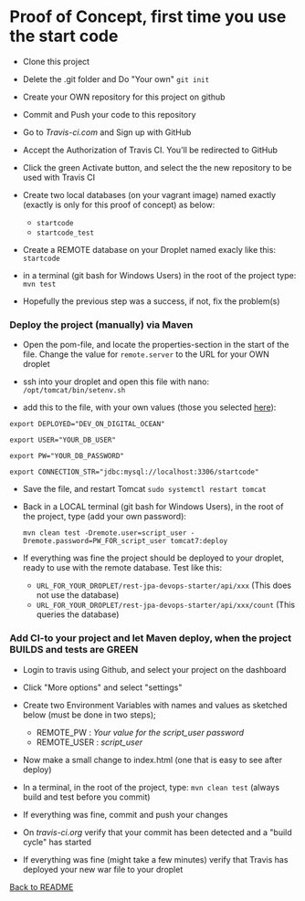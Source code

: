 # Proof of Concept, first time you use the start code

- Clone this project
- Delete the .git folder and Do "Your own" `git init`
- Create your OWN repository for this project on github
- Commit and Push your code to this repository
- Go to *Travis-ci.com* and Sign up with GitHub
- Accept the Authorization of Travis CI. You’ll be redirected to GitHub
- Click the green Activate button, and select the the new repository to be used with Travis CI

- Create two local databases (on your vagrant image) named exactly (exactly is only for this proof of concept) as below:
  - `startcode`
  - `startcode_test`
- Create a REMOTE database on your Droplet named exacly like this: `startcode`
- in a terminal (git bash for Windows Users) in the root of the project type: `mvn test`
- Hopefully the previous step was a success, if not, fix the problem(s)

### Deploy the project (manually) via Maven
- Open the pom-file, and locate the properties-section in the start of the file. Change the value for `remote.server` to the URL for your OWN droplet

- ssh into your droplet and open this file with nano: `/opt/tomcat/bin/setenv.sh`
- add this to the file, with your own values (those you selected [here](https://docs.google.com/document/d/1POXowHvFNSTL6C-QOlivkSnL_iF1ogsLGFRTckbBdt8/edit#heading=h.11opjunivufy)):

`export DEPLOYED="DEV_ON_DIGITAL_OCEAN"`

`export USER="YOUR_DB_USER"`

`export PW="YOUR_DB_PASSWORD"`

`export CONNECTION_STR="jdbc:mysql://localhost:3306/startcode"
`
- Save the file, and restart Tomcat `sudo systemctl restart tomcat`
- Back in a LOCAL terminal (git bash for Windows Users), in the root of the project, type (add your own password):

  `mvn clean test -Dremote.user=script_user -Dremote.password=PW_FOR_script_user tomcat7:deploy`

- If everything was fine the project should be deployed to your droplet, ready to use with the remote database. Test like this:
  - `URL_FOR_YOUR_DROPLET/rest-jpa-devops-starter/api/xxx`  (This does not use the database)
  - `URL_FOR_YOUR_DROPLET/rest-jpa-devops-starter/api/xxx/count` (This queries the database)

### Add CI-to your project and let Maven deploy, when the project BUILDS and tests are GREEN
- Login to travis using Github, and select your project on the dashboard
- Click "More options" and select "settings"
- Create two Environment Variables with names and values as sketched below (must be done in two steps);
  - REMOTE_PW   :  *Your value for the script_user password*
  - REMOTE_USER :  *script_user*
 
 - Now make a small change to index.html (one that is easy to see after deploy)
 - In a terminal, in the root of the project, type: `mvn clean test` (always build and test before you commit)
 - If everything was fine, commit and push your changes
 - On *travis-ci.org* verify that your commit has been detected and a "build cycle" has started
 - If everything was fine (might take a few minutes) verify that Travis has deployed your new war file to your droplet

[Back to README](README.md)
